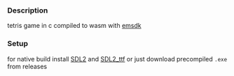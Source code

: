 ### Description

tetris game in c
compiled to wasm with [emsdk](https://github.com/emscripten-core/emsdk)

### Setup

for native build install [SDL2](https://github.com/libsdl-org/SDL/releases/tag/release-2.32.8) and [SDL2_ttf](https://github.com/libsdl-org/SDL_ttf/releases/tag/release-2.24.0)
or just download precompiled `.exe` from releases

